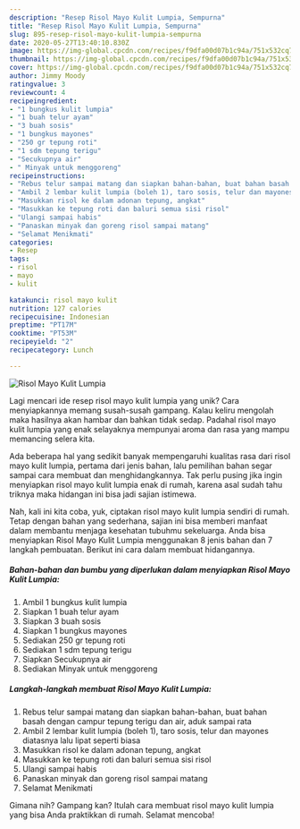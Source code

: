 ```yaml
---
description: "Resep Risol Mayo Kulit Lumpia, Sempurna"
title: "Resep Risol Mayo Kulit Lumpia, Sempurna"
slug: 895-resep-risol-mayo-kulit-lumpia-sempurna
date: 2020-05-27T13:40:10.830Z
image: https://img-global.cpcdn.com/recipes/f9dfa00d07b1c94a/751x532cq70/risol-mayo-kulit-lumpia-foto-resep-utama.jpg
thumbnail: https://img-global.cpcdn.com/recipes/f9dfa00d07b1c94a/751x532cq70/risol-mayo-kulit-lumpia-foto-resep-utama.jpg
cover: https://img-global.cpcdn.com/recipes/f9dfa00d07b1c94a/751x532cq70/risol-mayo-kulit-lumpia-foto-resep-utama.jpg
author: Jimmy Moody
ratingvalue: 3
reviewcount: 4
recipeingredient:
- "1 bungkus kulit lumpia"
- "1 buah telur ayam"
- "3 buah sosis"
- "1 bungkus mayones"
- "250 gr tepung roti"
- "1 sdm tepung terigu"
- "Secukupnya air"
- " Minyak untuk menggoreng"
recipeinstructions:
- "Rebus telur sampai matang dan siapkan bahan-bahan, buat bahan basah dengan campur tepung terigu dan air, aduk sampai rata"
- "Ambil 2 lembar kulit lumpia (boleh 1), taro sosis, telur dan mayones diatasnya lalu lipat seperti biasa"
- "Masukkan risol ke dalam adonan tepung, angkat"
- "Masukkan ke tepung roti dan baluri semua sisi risol"
- "Ulangi sampai habis"
- "Panaskan minyak dan goreng risol sampai matang"
- "Selamat Menikmati"
categories:
- Resep
tags:
- risol
- mayo
- kulit

katakunci: risol mayo kulit 
nutrition: 127 calories
recipecuisine: Indonesian
preptime: "PT17M"
cooktime: "PT53M"
recipeyield: "2"
recipecategory: Lunch

---
```



![Risol Mayo Kulit Lumpia](https://img-global.cpcdn.com/recipes/f9dfa00d07b1c94a/751x532cq70/risol-mayo-kulit-lumpia-foto-resep-utama.jpg)

Lagi mencari ide resep risol mayo kulit lumpia yang unik? Cara menyiapkannya memang susah-susah gampang. Kalau keliru mengolah maka hasilnya akan hambar dan bahkan tidak sedap. Padahal risol mayo kulit lumpia yang enak selayaknya mempunyai aroma dan rasa yang mampu memancing selera kita.



Ada beberapa hal yang sedikit banyak mempengaruhi kualitas rasa dari risol mayo kulit lumpia, pertama dari jenis bahan, lalu pemilihan bahan segar sampai cara membuat dan menghidangkannya. Tak perlu pusing jika ingin menyiapkan risol mayo kulit lumpia enak di rumah, karena asal sudah tahu triknya maka hidangan ini bisa jadi sajian istimewa.


Nah, kali ini kita coba, yuk, ciptakan risol mayo kulit lumpia sendiri di rumah. Tetap dengan bahan yang sederhana, sajian ini bisa memberi manfaat dalam membantu menjaga kesehatan tubuhmu sekeluarga. Anda bisa menyiapkan Risol Mayo Kulit Lumpia menggunakan 8 jenis bahan dan 7 langkah pembuatan. Berikut ini cara dalam membuat hidangannya.

<!--inarticleads1-->

##### Bahan-bahan dan bumbu yang diperlukan dalam menyiapkan Risol Mayo Kulit Lumpia:

1. Ambil 1 bungkus kulit lumpia
1. Siapkan 1 buah telur ayam
1. Siapkan 3 buah sosis
1. Siapkan 1 bungkus mayones
1. Sediakan 250 gr tepung roti
1. Sediakan 1 sdm tepung terigu
1. Siapkan Secukupnya air
1. Sediakan  Minyak untuk menggoreng




<!--inarticleads2-->

##### Langkah-langkah membuat Risol Mayo Kulit Lumpia:

1. Rebus telur sampai matang dan siapkan bahan-bahan, buat bahan basah dengan campur tepung terigu dan air, aduk sampai rata
1. Ambil 2 lembar kulit lumpia (boleh 1), taro sosis, telur dan mayones diatasnya lalu lipat seperti biasa
1. Masukkan risol ke dalam adonan tepung, angkat
1. Masukkan ke tepung roti dan baluri semua sisi risol
1. Ulangi sampai habis
1. Panaskan minyak dan goreng risol sampai matang
1. Selamat Menikmati




Gimana nih? Gampang kan? Itulah cara membuat risol mayo kulit lumpia yang bisa Anda praktikkan di rumah. Selamat mencoba!
